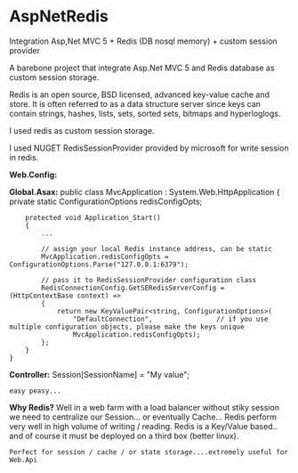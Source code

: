 # AspNetRedis
Integration Asp,Net MVC 5 + Redis (DB nosql memory) + custom session provider


A barebone project that integrate Asp.Net MVC 5 and Redis database as custom session storage.

Redis is an open source, BSD licensed, advanced key-value cache and store. It is often referred to as a data structure server since keys can contain strings, hashes, lists, sets, sorted sets, bitmaps and hyperloglogs.

I used redis as custom session storage.

I used NUGET RedisSessionProvider provided by microsoft for write session in redis.

<b>Web.Config:</b>
    <sessionState mode="Custom" customProvider="RedisSessionProvider">      
      <providers>
        <add 
          name="RedisSessionProvider" type="RedisSessionProvider.RedisSessionStateStoreProvider, RedisSessionProvider" />
      </providers>
    </sessionState>
    
<b>Global.Asax:</b>
    public class MvcApplication : System.Web.HttpApplication
    {
        private static ConfigurationOptions redisConfigOpts;

        protected void Application_Start()
        {
            ...

            // assign your local Redis instance address, can be static
            MvcApplication.redisConfigOpts = ConfigurationOptions.Parse("127.0.0.1:6379");

            // pass it to RedisSessionProvider configuration class
            RedisConnectionConfig.GetSERedisServerConfig = (HttpContextBase context) =>
            {
                return new KeyValuePair<string, ConfigurationOptions>(
                    "DefaultConnection",				// if you use multiple configuration objects, please make the keys unique
                    MvcApplication.redisConfigOpts);
            };
        }
    }
    
<b>Controller:</b>
    Session[SessionName] = "My value";
    
    easy peasy...
    
<b>Why Redis?</b> 
    Well in a web farm with a load balancer without stiky session we need to centralize our Session... or eventually Cache...     Redis perform very well in high volume of writing / reading. Redis is a Key/Value based.. and of course it must be           deployed on a third box (better linux).
    
    Perfect for session / cache / or state storage....extremely useful for Web.Api
    
    
    
